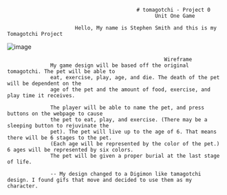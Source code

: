                                               # tomagotchi - Project 0
                                                    Unit One Game

                          Hello, My name is Stephen Smith and this is my Tomagotchi Project

![image](https://media0.giphy.com/media/JsnVqAdu5OXDm2uIxp/giphy.gif?cid=ecf05e472b86a8261f02583306c6767bbfa51bc9970ffac1&rid=giphy.gif)

                                                       Wireframe 
                  My game design will be based off the original tomagotchi. The pet will be able to
                  eat, exercise, play, age, and die. The death of the pet will be dependent on the 
                  age of the pet and the amount of food, exercise, and play time it receives.

                  The player will be able to name the pet, and press buttons on the webpage to cause 
                  the pet to eat, play, and exercise. (There may be a sleeping button to rejuvinate the
                  pet). The pet will live up to the age of 6. That means there will be 6 stages to the pet.
                  (Each age will be represented by the color of the pet.) 6 ages will be represented by six colors.
                  The pet will be given a proper burial at the last stage of life. 
                  
                  -- My design changed to a Digimon like tamagotchi design. I found gifs that move and decided to use them as my character.
